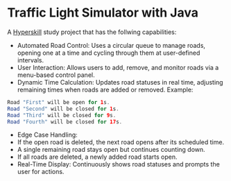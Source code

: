 
# Traffic Light Simulator with Java

A [Hyperskill](https://hyperskill.org/projects/288 "Hyperskill") study project that has the follwing capabilities:
- Automated Road Control: Uses a circular queue to manage roads, opening one at a time and cycling through them at user-defined intervals.
- User Interaction: Allows users to add, remove, and monitor roads via a menu-based control panel.
- Dynamic Time Calculation: Updates road statuses in real time, adjusting remaining times when roads are added or removed.
Example: 
```java
Road "First" will be open for 1s.
Road "Second" will be closed for 1s.
Road "Third" will be closed for 9s.
Road "Fourth" will be closed for 17s.
```
- Edge Case Handling:
 - If the open road is deleted, the next road opens after its scheduled time.
 - A single remaining road stays open but continues counting down.
 - If all roads are deleted, a newly added road starts open.
- Real-Time Display: Continuously shows road statuses and prompts the user for actions.
